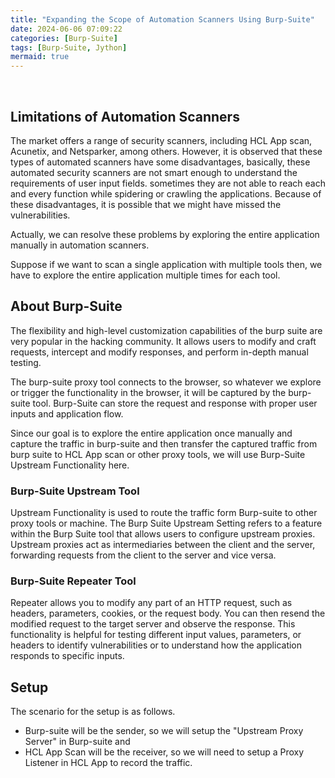 ```yaml
---
title: "Expanding the Scope of Automation Scanners Using Burp-Suite"
date: 2024-06-06 07:09:22
categories: [Burp-Suite]
tags: [Burp-Suite, Jython]
mermaid: true
---
```

&nbsp;

## Limitations of Automation Scanners
The market offers a range of security scanners, including HCL App scan, Acunetix, and Netsparker, among others. However, it is observed
that these types of automated scanners have some disadvantages, basically, these automated security scanners are not smart enough to understand the
requirements of user input fields. sometimes they are not able to reach each and every function while spidering or crawling the applications. Because of
these disadvantages, it is possible that we might have missed the vulnerabilities.

Actually, we can resolve these problems by exploring the entire application manually in automation scanners.

Suppose if we want to scan a single application with multiple tools then, we have to explore the entire application multiple times for each tool.

## About Burp-Suite
The flexibility and high-level customization capabilities of the burp suite are very popular in the hacking community. It allows users to modify and craft requests, intercept and modify responses, and perform in-depth manual testing.

The burp-suite proxy tool connects to the browser, so whatever we explore or trigger the functionality in the browser, it will be captured by the burp-suite tool. Burp-Suite can store the request and response with proper user inputs and application flow.

Since our goal is to explore the entire application once manually and capture the traffic in burp-suite and then transfer the captured traffic from burp suite to HCL App scan or other proxy tools, we will use Burp-Suite Upstream Functionality here.

### Burp-Suite Upstream Tool
Upstream Functionality is used to route the traffic form Burp-suite to other proxy tools or machine. The Burp Suite Upstream Setting refers to a feature within the Burp Suite tool that allows users to configure upstream proxies. Upstream proxies act as intermediaries between the client and the server, forwarding requests from the client to the server and vice versa.

### Burp-Suite Repeater Tool
Repeater allows you to modify any part of an HTTP request, such as headers, parameters, cookies, or the request body. You can then resend the modified request to the target server and observe the response. This functionality is helpful for testing different input values, parameters, or headers to identify vulnerabilities or to understand how the application responds to specific inputs.

## Setup 
The scenario for the setup is as follows.

- Burp-suite will be the sender, so we will setup the "Upstream Proxy Server" in Burp-suite and
- HCL App Scan will be the receiver, so we will need to setup a Proxy Listener in HCL App to record the traffic.

